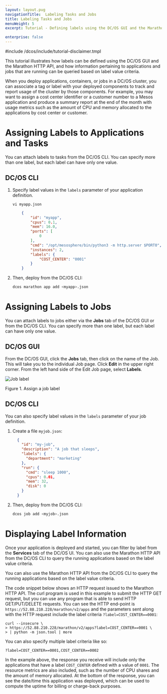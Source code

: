 ```yaml
---
layout: layout.pug
navigationTitle:  Labeling Tasks and Jobs
title: Labeling Tasks and Jobs
menuWeight: 5
excerpt: Tutorial - Defining labels using the DC/OS GUI and the Marathon HTTP API

enterprise: false
---
```


<!-- This source repo for this topic is https://github.com/dcos/dcos-docs-site -->
#include /dcos/include/tutorial-disclaimer.tmpl

This tutorial illustrates how labels can be defined using the DC/OS GUI and the Marathon HTTP API, and how information pertaining to applications and jobs that are running can be queried based on label value criteria.

When you deploy applications, containers, or jobs in a DC/OS cluster, you can associate a tag or label with your deployed components to track and report usage of the cluster by those components. For example, you may want to assign a cost center identifier or a customer number to a Mesos application and produce a summary report at the end of the month with usage metrics such as the amount of CPU and memory allocated to the applications by cost center or customer.

# Assigning Labels to Applications and Tasks

You can attach labels to tasks from the DC/OS CLI. You can specify more than one label, but each label can have only one value.

## DC/OS CLI

1. Specify label values in the `labels` parameter of your application definition.
    ```
    vi myapp.json
    ```
    ```json
        {
            "id": "myapp",
            "cpus": 0.1,
            "mem": 16.0,
            "ports": [
                0
            ],
            "cmd": "/opt/mesosphere/bin/python3 -m http.server $PORT0",
            "instances": 2,
            "labels": {
                "COST_CENTER": "0001"
            }
        }
    ```
1. Then, deploy from the DC/OS CLI:

    ```bash
    dcos marathon app add <myapp>.json
    ```

# Assigning Labels to Jobs

You can attach labels to jobs either via the **Jobs** tab of the DC/OS GUI or from the DC/OS CLI. You can specify more than one label, but each label can have only one value.

## DC/OS GUI

From the DC/OS GUI, click the **Jobs** tab, then click on the name of the Job. This will take you to the individual Job page. Click **Edit** in the upper right corner. From the left hand side of the Edit Job page, select **Labels**.

![Job label](/dcos/1.12/img/job-label.png)

Figure 1. Assign a job label

## DC/OS CLI

You can also specify label values in the `labels` parameter of your job definition.

1.  Create a file `myjob.json`:

    ```json
      {
        "id": "my-job",
        "description": "A job that sleeps",
        "labels": {
          "department": "marketing"
        },
        "run": {
          "cmd": "sleep 1000",
          "cpus": 0.01,
          "mem": 32,
          "disk": 0
        }
      }
    ```

1. Then, deploy from the DC/OS CLI:

    ```bash
    dcos job add <myjob>.json
    ```

# Displaying Label Information


Once your application is deployed and started, you can filter by label from the **Services** tab of the DC/OS UI. You can also use the Marathon HTTP API from the DC/OS CLI to query the running applications based on the label value criteria.

You can also use the Marathon HTTP API from the DC/OS CLI to query the running applications based on the label value criteria.

The code snippet below shows an HTTP request issued to the Marathon HTTP API. The curl program is used in this example to submit the HTTP GET request, but you can use any program that is able to send HTTP GET/PUT/DELETE requests. You can see the HTTP end-point is `https://52.88.210.228/marathon/v2/apps` and the parameters sent along with the HTTP request include the label criteria `?label=COST_CENTER==0001`:

    curl --insecure \
    > https://52.88.210.228/marathon/v2/apps?label=COST_CENTER==0001 \
    > | python -m json.tool | more

You can also specify multiple label criteria like so: 

```
?label=COST_CENTER==0001,COST_CENTER==0002
```

In the example above, the response you receive will include only the applications that have a label `COST_CENTER` defined with a value of `0001`. The resource metrics are also included, such as the number of CPU shares and the amount of memory allocated. At the bottom of the response, you can see the date/time this application was deployed, which can be used to compute the uptime for billing or charge-back purposes.
